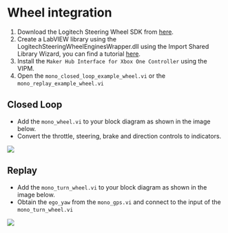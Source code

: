 # Wheel integration

1. Download the Logitech Steering Wheel SDK from [here](https://www.logitechg.com/en-us/innovation/developer-lab.html).
1. Create a LabVIEW library using the LogitechSteeringWheelEnginesWrapper.dll using the Import Shared Library Wizard, you can find a tutorial [here](http://zone.ni.com/reference/en-XX/help/371361R-01/lvhowto/example_import_shared_library/).
1. Install the `Maker Hub Interface for Xbox One Controller` using the VIPM.
1. Open the `mono_closed_loop_example_wheel.vi` or the `mono_replay_example_wheel.vi` 

## Closed Loop
- Add the `mono_wheel.vi` to your block diagram as shown in the image below.
- Convert the throttle, steering, brake and direction controls to indicators.   
<div class="img_container">
    <img class="lg_img" src="https://github.com/monoDriveIO/documentation/tree/wheel-integration/docs/LV_client/wheel/closed_loop_connections.png"/>
</div>

## Replay
- Add the `mono_turn_wheel.vi` to your block diagram as shown in the image below.
- Obtain the `ego_yaw` from the `mono_gps.vi` and connect to the input of the `mono_turn_wheel.vi`   
<div class="img_container">
    <img class="lg_img" src="https://github.com/monoDriveIO/documentation/tree/wheel-integration/docs/LV_client/wheel/replay_connections.png"/>
</div>

<p>&nbsp;</p>
